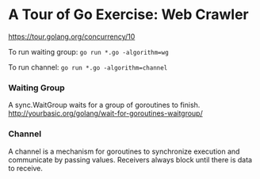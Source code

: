 # A Tour of Go Exercise: Web Crawler

https://tour.golang.org/concurrency/10

To run waiting group: `go run *.go -algorithm=wg`

To run channel: `go run *.go -algorithm=channel`

### Waiting Group
    
A sync.WaitGroup waits for a group of goroutines to finish. http://yourbasic.org/golang/wait-for-goroutines-waitgroup/

### Channel

A channel is a mechanism for goroutines to synchronize execution and communicate by passing values. Receivers always block until there is data to receive.

